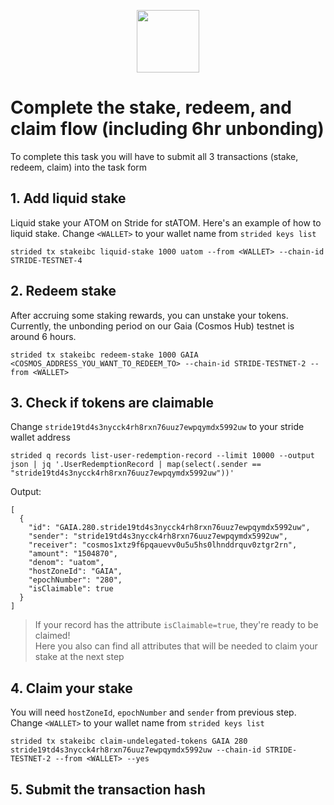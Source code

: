 <p align="center">
  <img height="100" height="auto" src="https://user-images.githubusercontent.com/50621007/183283696-d1c4192b-f594-45bb-b589-15a5e57a795c.png">
</p>

# Complete the stake, redeem, and claim flow (including 6hr unbonding)	
To complete this task you will have to submit all 3 transactions (stake, redeem, claim) into the task form

## 1. Add liquid stake 
Liquid stake your ATOM on Stride for stATOM. Here's an example of how to liquid stake. Change `<WALLET>` to your wallet name from `strided keys list`
```
strided tx stakeibc liquid-stake 1000 uatom --from <WALLET> --chain-id STRIDE-TESTNET-4
```

## 2. Redeem stake
After accruing some staking rewards, you can unstake your tokens. Currently, the unbonding period on our Gaia (Cosmos Hub) testnet is around 6 hours.
```
strided tx stakeibc redeem-stake 1000 GAIA <COSMOS_ADDRESS_YOU_WANT_TO_REDEEM_TO> --chain-id STRIDE-TESTNET-2 --from <WALLET>
```

## 3. Check if tokens are claimable
Change `stride19td4s3nycck4rh8rxn76uuz7ewpqymdx5992uw` to your stride wallet address
```
strided q records list-user-redemption-record --limit 10000 --output json | jq '.UserRedemptionRecord | map(select(.sender == "stride19td4s3nycck4rh8rxn76uuz7ewpqymdx5992uw"))'
```

Output:
```
[
  {
    "id": "GAIA.280.stride19td4s3nycck4rh8rxn76uuz7ewpqymdx5992uw",
    "sender": "stride19td4s3nycck4rh8rxn76uuz7ewpqymdx5992uw",
    "receiver": "cosmos1xtz9f6pqauevv0u5u5hs0lhnddrquv0ztgr2rn",
    "amount": "1504870",
    "denom": "uatom",
    "hostZoneId": "GAIA",
    "epochNumber": "280",
    "isClaimable": true
  }
]
```

> If your record has the attribute `isClaimable=true`, they're ready to be claimed!\
> Here you also can find all attributes that will be needed to claim your stake at the next step

## 4. Claim your stake
You will need `hostZoneId`, `epochNumber` and `sender` from previous step. Change `<WALLET>` to your wallet name from `strided keys list`
```
strided tx stakeibc claim-undelegated-tokens GAIA 280 stride19td4s3nycck4rh8rxn76uuz7ewpqymdx5992uw --chain-id STRIDE-TESTNET-2 --from <WALLET> --yes
```

## 5. Submit the transaction hash
